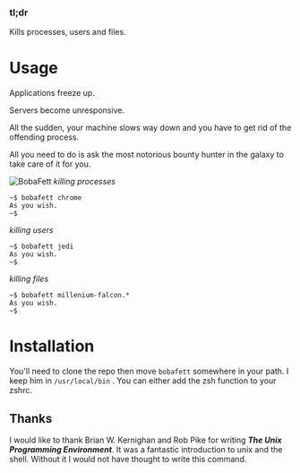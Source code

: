 ### tl;dr
Kills processes, users and files.

Usage
=====

Applications freeze up. 

Servers become unresponsive. 

All the sudden, your machine slows way down and you have to get rid of the offending process.

All you need to do is ask the most notorious bounty hunter in the galaxy to take care of it for you.

![BobaFett](http://f.cl.ly/items/1s3r0D1L2E2n351o0W2U/Screen%20Shot%202012-10-12%20at%2010.40.12%20AM.png)
*killing processes*
```
~$ bobafett chrome
As you wish.
~$
```
*killing users*
```
~$ bobafett jedi
As you wish.
~$
```
*killing files*
```
~$ bobafett millenium-falcon.*
As you wish.
~$
```


Installation
============

You'll need to clone the repo then move `bobafett` somewhere in your path. I keep him in `/usr/local/bin` .
You can either add the zsh function to your zshrc.



Thanks
------

I would like to thank Brian W. Kernighan and Rob Pike for writing ***The Unix Programming Environment***. It was a fantastic introduction to unix and the shell. Without it I would not have thought to write this command.



